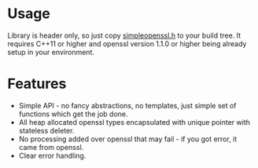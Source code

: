 # Usage
Library is header only, so just copy [simpleopenssl.h](https://raw.githubusercontent.com/severalgh/simpleopenssl/master/include/simpleopenssl/simpleopenssl.h) to your build tree. It requires C++11 or higher and openssl version 1.1.0 or higher being already setup in your environment.

# Features
* Simple API - no fancy abstractions, no templates, just simple set of functions which get the job done.
* All heap allocated openssl types encapsulated with unique pointer with stateless deleter.
* No processing added over openssl that may fail - if you got error, it came from openssl.
* Clear error handling.
